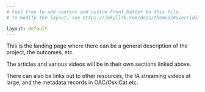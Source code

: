 ```yaml
---
# Feel free to add content and custom Front Matter to this file.
# To modify the layout, see https://jekyllrb.com/docs/themes/#overriding-theme-defaults

layout: default
---
```


This is the landing page where there can be a general description of the project, the outcomes, etc.

The articles and various videos will be in their own sections linked above.

There can also be links out to other resources, the IA streaming videos at large, and the metadata records in OAC/OskiCat etc.
